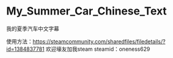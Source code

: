 # My_Summer_Car_Chinese_Text
我的夏季汽车中文字幕

使用方法：https://steamcommunity.com/sharedfiles/filedetails/?id=1384837781
欢迎壕友加我steam steamid：oneness629